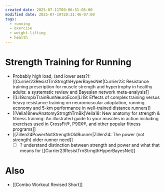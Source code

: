 ```yaml
---
created date: 2025-07-11T09:06:51-05:00
modified date: 2025-07-19T20:31:46-07:00
tags:
  - running
  - exercise
  - weight-lifting
  - health
---
```

# Strength Training for Running
- Probably high load, (and lower sets?): [[Currier23ResistTrnStrngthHyperBayesNet|Currier23: Resistance training prescription for muscle strength and hypertrophy in healthy adults: a systematic review and Bayesian network meta-analysis]] 
- [[Li19cmplxTrainRunNeuroEcon|Li19: Effects of complex training versus heavy resistance training on neuromuscular adaptation, running economy and 5-km performance in well-trained distance runners]] 
- [[Vella18newAnatomyStrngthTrnBk|Vella18: New anatomy for strength & fitness training: An illustrated guide to your muscles in action including exercises used in CrossFit®, P90X®, and other popular fitness programs]] 
- [[Zillen24PowerNotStrengthOldRunner|Zillen24: The power (not strength) older runner need]] 
	- [ ] ? understand distinction between strength and power and what that means for [[Currier23ResistTrnStrngthHyperBayesNet]]
# Also
- [[Combo Workout Revised Short]]
